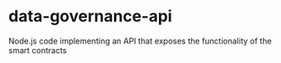 # data-governance-api
Node.js code implementing an API that exposes the functionality of the smart contracts
